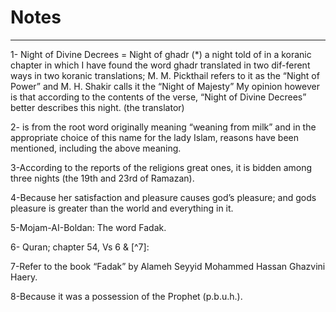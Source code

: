 Notes
=====

------------------------------------------------------------------------

1- Night of Divine Decrees = Night of ghadr (\*) a night told of in a
koranic chapter in which I have found the word ghadr translated in two
dif-ferent ways in two koranic translations; M. M. Pickthail refers to
it as the “Night of Power” and M. H. Shakir calls it the “Night of
Majesty” My opinion however is that according to the contents of the
verse, “Night of Divine Decrees” better describes this night. (the
translator)

2- is from the root word originally meaning “weaning from milk” and in
the appropriate choice of this name for the lady Islam, reasons have
been mentioned, including the above meaning.

3-According to the reports of the religions great ones, it is bidden
among three nights (the 19th and 23rd of Ramazan).

4-Because her satisfaction and pleasure causes god’s pleasure; and gods
pleasure is greater than the world and everything in it.

5-Mojam-AI-Boldan: The word Fadak.

6- Quran; chapter 54, Vs 6 & [^7]:

7-Refer to the book “Fadak” by Alameh Seyyid Mohammed Hassan Ghazvini
Haery.

8-Because it was a possession of the Prophet (p.b.u.h.).
